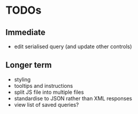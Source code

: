 # TODOs

## Immediate

* edit serialised query (and update other controls)

## Longer term

* styling
* tooltips and instructions
* split JS file into multiple files
* standardise to JSON rather than XML responses
* view list of saved queries?

